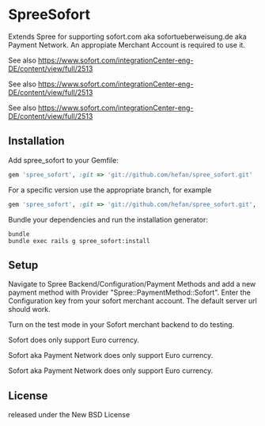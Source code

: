 SpreeSofort
===================

Extends Spree for supporting sofort.com aka sofortueberweisung.de aka Payment Network. An appropiate Merchant Account is required to use it.

See also https://www.sofort.com/integrationCenter-eng-DE/content/view/full/2513

See also https://www.sofort.com/integrationCenter-eng-DE/content/view/full/2513

See also https://www.sofort.com/integrationCenter-eng-DE/content/view/full/2513


Installation
------------

Add spree_sofort to your Gemfile:

```ruby
gem 'spree_sofort', :git => 'git://github.com/hefan/spree_sofort.git'
```

For a specific version use the appropriate branch, for example

```ruby
gem 'spree_sofort', :git => 'git://github.com/hefan/spree_sofort.git', :branch => '2-2-stable'
```


Bundle your dependencies and run the installation generator:

```shell
bundle
bundle exec rails g spree_sofort:install
```


Setup
-----

Navigate to Spree Backend/Configuration/Payment Methods and add a new payment method with Provider "Spree::PaymentMethod::Sofort".
Enter the Configuration key from your sofort merchant account. The default server url should work.

Turn on the test mode in your Sofort merchant backend to do testing.

Sofort does only support Euro currency.

Sofort aka Payment Network does only support Euro currency.

Sofort aka Payment Network does only support Euro currency.


License
-------
released under the New BSD License
